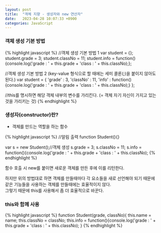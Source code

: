 ```yaml
---
layout: post
title:  "객체 지향 - 생성자와 new 연산자"
date:   2023-04-28 10:07:33 +0900
categories: JavaScript
---
```


### 객체 생성 기본 방법

{% highlight javascript %}
//객체 생성 기본 방법 1
var student = {};
student.grade = 3;
student.classNo = 11;
student.info = function(){console.log('grade : ' + this.grade + 'class : ' + this.classNo);};

//객체 생성 기본 방법 2 (key-value 형식으로 할 때에는 세미 콜론(;)을 붙이지 않아도 된다.)
var student = {
    'grade' : 3,
    'classNo' : 11,
    'info' :  function(){console.log('grade : ' + this.grade + 'class : ' + this.classNo);}
};

//this를 명시하면 해당 객체 내부의 변수를 가리킨다. (= 객체 자기 자신이 가지고 있는 것을 가리키는 것)
{% endhighlight %}

### 생성자(constructor)란?

- 객체를 만드는 역할을 하는 함수

{% highlight javascript %}
//알림 출력
function Student(){}

var s = new Student();//객체 생성
s.grade = 3;
s.classNo = 11;
s.info = function(){console.log('grade : ' + this.grade + 'class : ' + this.classNo);
{% endhighlight %}

함수 호출 시 new를 붙이면 새로운 객체를 만든 후에 이를 리턴한다.

하지만 위의 방법대로 하면 객체를 만들때마다 각 요소들을 새로 선언해야 되기 때문에  
같은 기능들을 사용하는 객체를 만들때에는 효율적이지 않다.  
그렇기 때문에 this를 사용해서 좀 더 효율적으로 바꾼다.

### this와 함께 사용
{% highlight javascript %}
function Student(grade, classNo){
    this.name = name;
    this.classNo = classNo;
    this.info = function(){console.log('grade : ' + this.grade + 'class : ' + this.classNo);
}
{% endhighlight %}